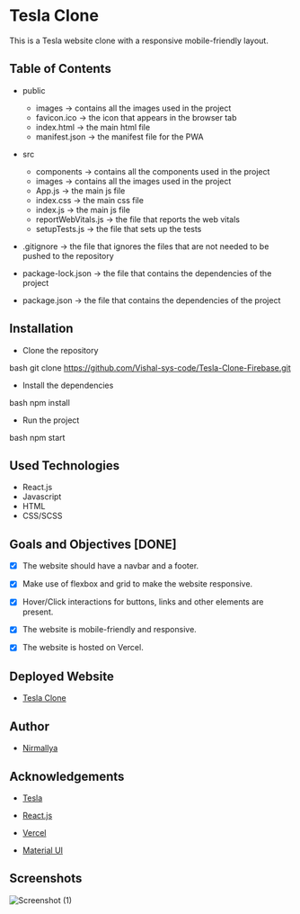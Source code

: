 # Tesla Clone

This is a Tesla website clone with a responsive mobile-friendly layout.
<br>

## Table of Contents

* public
    * images -> contains all the images used in the project
    * favicon.ico -> the icon that appears in the browser tab
    * index.html -> the main html file
    * manifest.json -> the manifest file for the PWA

* src 
    * components -> contains all the components used in the project
    * images -> contains all the images used in the project
    * App.js -> the main js file
    * index.css -> the main css file
    * index.js -> the main js file
    * reportWebVitals.js -> the file that reports the web vitals
    * setupTests.js -> the file that sets up the tests

* .gitignore -> the file that ignores the files that are not needed to be pushed to the repository

* package-lock.json -> the file that contains the dependencies of the project

* package.json -> the file that contains the dependencies of the project
 

## Installation

* Clone the repository

bash
git clone https://github.com/Vishal-sys-code/Tesla-Clone-Firebase.git


* Install the dependencies

bash
npm install


* Run the project

bash
npm start


## Used Technologies

* React.js
* Javascript
* HTML
* CSS/SCSS

## Goals and Objectives [DONE]

* [x] The website should have a navbar and a footer.

* [x] Make use of flexbox and grid to make the website responsive.

* [x] Hover/Click interactions for buttons, links and other elements are present.

* [x] The website is mobile-friendly and responsive.

* [x] The website is hosted on Vercel.


## Deployed Website

* [Tesla Clone](https://teslaclone-lemon.vercel.app/)

## Author

* [Nirmallya]()


## Acknowledgements

* [Tesla](https://www.tesla.com/)

* [React.js](https://reactjs.org/)

* [Vercel](https://vercel.com/)

* [Material UI](https://material-ui.com/)


## Screenshots

![Screenshot (1)](public/images/ss.png)

